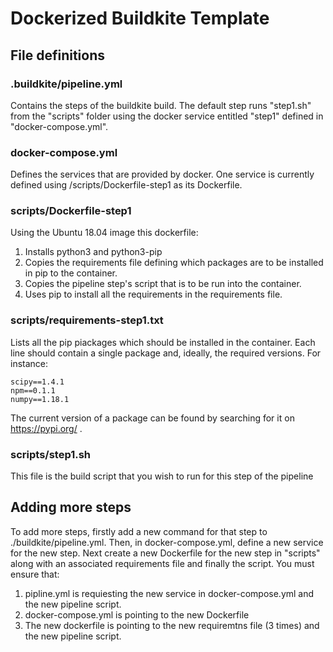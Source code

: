 # Dockerized Buildkite Template

## File definitions

### .buildkite/pipeline.yml

Contains the steps of the buildkite build. The default step runs "step1.sh" from the "scripts" folder using the docker service entitled "step1" defined in "docker-compose.yml".

### docker-compose.yml

Defines the services that are provided by docker. One service is currently defined using /scripts/Dockerfile-step1 as its Dockerfile.

### scripts/Dockerfile-step1

Using the Ubuntu 18.04 image this dockerfile:
1. Installs python3 and python3-pip 
2. Copies the requirements file defining which packages are to be installed in pip to the container.
3. Copies the pipeline step's script that is to be run into the container.
4. Uses pip to install all the requirements in the requirements file.

### scripts/requirements-step1.txt

Lists all the pip piackages which should be installed in the container. Each line should contain a single package and, ideally, the required versions. For instance:

```
scipy==1.4.1
npm==0.1.1
numpy==1.18.1
```

The current version of a package can be found by searching for it on https://pypi.org/ .

### scripts/step1.sh

This file is the build script that you wish to run for this step of the pipeline

## Adding more steps

To add more steps, firstly add a new command for that step to ./buildkite/pipeline.yml. Then, in docker-compose.yml, define a new service for the new step. Next create a new Dockerfile for the new step in "scripts" along with an associated requirements file and finally the script. You must ensure that:

1. pipline.yml is requiesting the new service in docker-compose.yml and the new pipeline script.
2. docker-compose.yml is pointing to the new Dockerfile
3. The new dockerfile is pointing to the new requiremtns file (3 times) and the new pipeline script.

